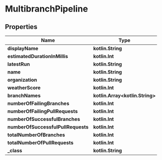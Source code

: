 
# MultibranchPipeline

## Properties
Name | Type | Description | Notes
------------ | ------------- | ------------- | -------------
**displayName** | **kotlin.String** |  |  [optional]
**estimatedDurationInMillis** | **kotlin.Int** |  |  [optional]
**latestRun** | **kotlin.String** |  |  [optional]
**name** | **kotlin.String** |  |  [optional]
**organization** | **kotlin.String** |  |  [optional]
**weatherScore** | **kotlin.Int** |  |  [optional]
**branchNames** | **kotlin.Array&lt;kotlin.String&gt;** |  |  [optional]
**numberOfFailingBranches** | **kotlin.Int** |  |  [optional]
**numberOfFailingPullRequests** | **kotlin.Int** |  |  [optional]
**numberOfSuccessfulBranches** | **kotlin.Int** |  |  [optional]
**numberOfSuccessfulPullRequests** | **kotlin.Int** |  |  [optional]
**totalNumberOfBranches** | **kotlin.Int** |  |  [optional]
**totalNumberOfPullRequests** | **kotlin.Int** |  |  [optional]
**_class** | **kotlin.String** |  |  [optional]



